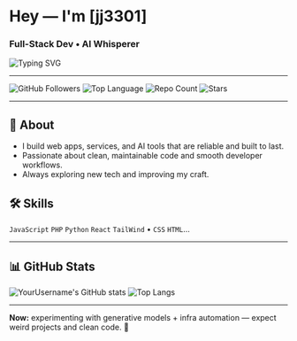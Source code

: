 # Hey — I'm **[jj3301]**
### Full-Stack Dev • AI Whisperer

![Typing SVG](https://readme-typing-svg.herokuapp.com?font=Fira%20Code&size=24&duration=2500&pause=800&color=7F56D9&center=true&vCenter=true&width=650&lines=Building+scalable+systems.;Shipping+clean+code.;Making+AI+that+actually+works.)

---

![GitHub Followers](https://img.shields.io/github/followers/jj3301?style=social)
![Top Language](https://img.shields.io/github/languages/top/jj3301?style=flat-square)
![Repo Count](https://img.shields.io/github/repos/jj3301?style=flat-square)
![Stars](https://img.shields.io/github/stars/jj3301?style=flat-square)

---

## 🔧 About
- I build web apps, services, and AI tools that are reliable and built to last.  
- Passionate about clean, maintainable code and smooth developer workflows.  
- Always exploring new tech and improving my craft.

## 🛠 Skills
`JavaScript` `PHP` `Python` `React` `TailWind` • `CSS` `HTML`...

---

## 📊 GitHub Stats
![YourUsername's GitHub stats](https://github-readme-stats.vercel.app/api?username=jj3301&show_icons=true&theme=radical)
![Top Langs](https://github-readme-stats.vercel.app/api/top-langs/?username=jj3301&layout=compact&theme=radical)

---

**Now:** experimenting with generative models + infra automation — expect weird projects and clean code. 🦄
